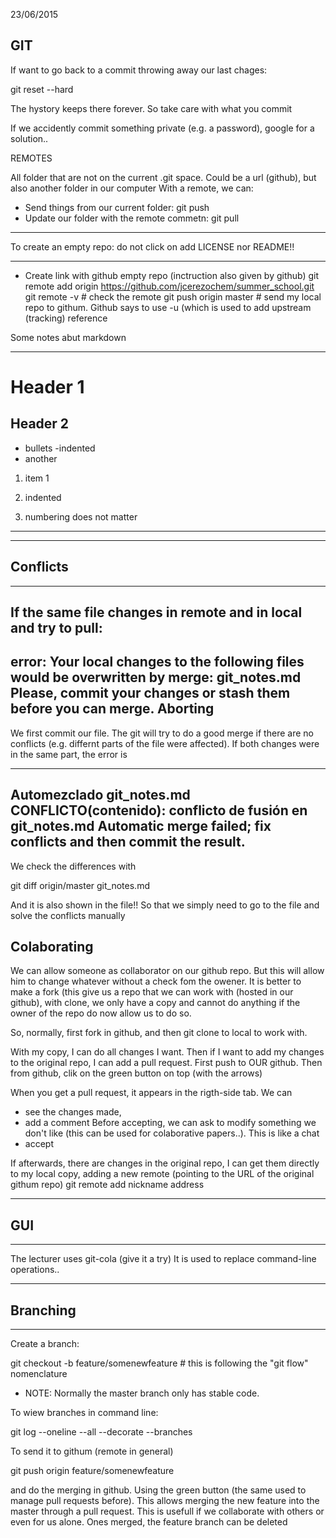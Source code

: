 23/06/2015
## GIT


If want to go back to a commit throwing away our last chages:

git reset --hard

The hystory keeps there forever. So take care with what you commit

If we accidently commit something private (e.g. a password), google for a solution..

REMOTES

All folder that are not on the current .git space. Could be a url (github), but also another folder in our computer
With a remote, we can:
 - Send things from our current folder: git push
 - Update our folder with the remote commetn: git pull

********************************************************************
To create an empty repo: do not click on add LICENSE nor README!!
********************************************************************

* Create link with github empty repo (inctruction also given by github)
git remote add origin https://github.com/jcerezochem/summer_school.git
git remote -v # check the remote
git push origin master # send my local repo to githum. Github says to use -u (which is used to add upstream (tracking) reference

Some notes abut markdown

--------------------------------
# Header 1
## Header 2
- bullets
  -indented
- another

1. item 1
  1. indented

1. numbering does not matter

--------------------------------

*****************
## Conflicts
*****************
If the same file changes in remote and in local and try to pull:
---------
error: Your local changes to the following files would be overwritten by merge:
        git_notes.md
Please, commit your changes or stash them before you can merge.
Aborting
-----------

We first commit our file. The git will try to do a good merge if there are no conflicts (e.g. differnt parts of the file were affected). If both changes were in the same part, the error is

-----------------------
Automezclado git_notes.md
CONFLICTO(contenido): conflicto de fusión en git_notes.md
Automatic merge failed; fix conflicts and then commit the result.
--------------------------

We check the differences with

git diff origin/master git_notes.md

And it is also shown in the file!! So that we simply need to go to the file and solve the conflicts manually

## Colaborating

We can allow someone as collaborator on our github repo. But this will allow him to change whatever without a check fom the owener. It is better to make a fork (this give us a repo that we can work with (hosted in our github), with clone, we only have a copy and cannot do anything if the owner of the repo do now allow us to do so.

So, normally, first fork in github, and then git clone to local to work with.

With my copy, I can do all changes I want. Then if I want to add my changes to the original repo, I can add a pull request.
First push to OUR github. Then from github, clik on the green button on top (with the arrows)

When you get a pull request, it appears in the rigth-side tab. We can 
* see the changes made, 
* add a comment 
Before accepting, we can ask to modify something we don't like (this can be used for colaborative papers..). This is like a chat
* accept

If afterwards, there are changes in the original repo, I can get them directly to my local copy, adding a new remote (pointing to the URL of the original githum repo)
git remote add nickname address


**********************
## GUI
**********************
The lecturer uses git-cola (give it a try)
It is used to replace command-line operations..


*******************
## Branching
*******************
Create a branch:

git checkout -b feature/somenewfeature # this is following the "git flow" nomenclature

* NOTE: Normally the master branch only has stable code.

To wiew branches in command line:

git log --oneline --all --decorate --branches

To send it to githum (remote in general)

git push origin feature/somenewfeature

and do the merging in github. Using the green button (the same used to manage pull requests before). This allows merging the new feature into the master through a pull request. This is usefull if we collaborate with others or even for us alone. Ones merged, the feature branch can be deleted










